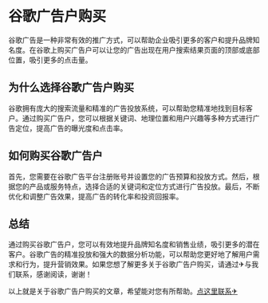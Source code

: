 # 谷歌广告户购买

谷歌广告是一种非常有效的推广方式，可以帮助企业吸引更多的客户和提升品牌知名度。在谷歌上购买广告户可以让您的广告出现在用户搜索结果页面的顶部或底部位置，吸引更多的点击量。

## 为什么选择谷歌广告户购买

谷歌拥有庞大的搜索流量和精准的广告投放系统，可以帮助您精准地找到目标客户。通过购买广告户，您可以根据关键词、地理位置和用户兴趣等多种方式进行广告定位，提高广告的曝光度和点击率。

## 如何购买谷歌广告户

首先，您需要在谷歌广告平台注册账号并设置您的广告预算和投放方式。然后，根据您的产品或服务特点，选择合适的关键词和定位方式进行广告投放。最后，不断优化和调整广告效果，提高广告的转化率和投资回报率。

## 总结

通过购买谷歌广告户，您可以有效地提升品牌知名度和销售业绩，吸引更多的潜在客户。谷歌广告的精准投放和强大的数据分析功能，可以帮助您更好地了解用户需求和行为，提升营销效果。如果您想了解更多关于谷歌广告户购买，请通过✈与我们联系，感谢阅读，谢谢！

以上就是关于谷歌广告户购买的文章，希望能对您有所帮助。[点这里联系✈](https://ws.k02.cc)